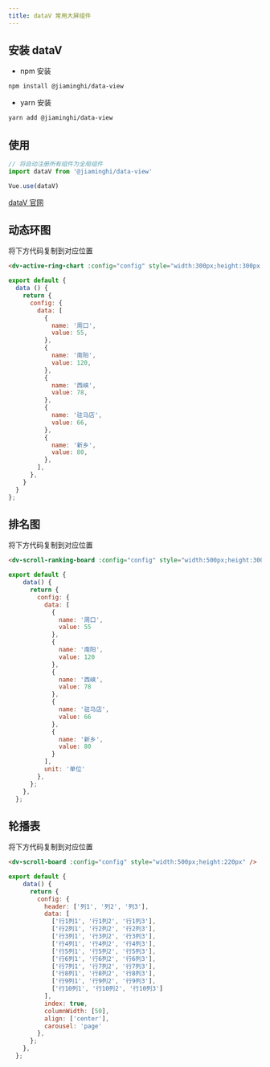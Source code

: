 ```yaml
---
title: dataV 常用大屏组件
---
```


<!-- ## 边框

<dv-border-1/>

将下方代码复制到对应位置

```html
<dv-border-box-1>dv-border-box-1</dv-border-box-1>
```

<dv-border-8/>

将下方代码复制到对应位置

```html
<dv-border-box-8>dv-border-box-8</dv-border-box-8>
``` -->

## 安装 dataV

- npm 安装

```sh
npm install @jiaminghi/data-view
```

- yarn 安装

```sh
yarn add @jiaminghi/data-view
```

## 使用

```js
// 将自动注册所有组件为全局组件
import dataV from '@jiaminghi/data-view'

Vue.use(dataV)
```

[dataV 官网](http://datav.jiaminghi.com/)

## 动态环图

<dv-active-ring/>

将下方代码复制到对应位置

```html
<dv-active-ring-chart :config="config" style="width:300px;height:300px;" />
```

```js
export default {
  data () {
    return {
      config: {
        data: [
          {
            name: '周口',
            value: 55,
          },
          {
            name: '南阳',
            value: 120,
          },
          {
            name: '西峡',
            value: 78,
          },
          {
            name: '驻马店',
            value: 66,
          },
          {
            name: '新乡',
            value: 80,
          },
        ],
      },
    }
  }
};
```

## 排名图

<ranking-table/>

将下方代码复制到对应位置

```html
<dv-scroll-ranking-board :config="config" style="width:500px;height:300px" />
```

```js
export default {
    data() {
      return {
        config: {
          data: [
            {
              name: '周口',
              value: 55
            },
            {
              name: '南阳',
              value: 120
            },
            {
              name: '西峡',
              value: 78
            },
            {
              name: '驻马店',
              value: 66
            },
            {
              name: '新乡',
              value: 80
            }
          ],
          unit: '单位'
        },
      };
    },
  };
```

## 轮播表

<scroll-table/>

将下方代码复制到对应位置

```html
<dv-scroll-board :config="config" style="width:500px;height:220px" />
```

```js
export default {
    data() {
      return {
        config: {
          header: ['列1', '列2', '列3'],
          data: [
            ['行1列1', '行1列2', '行1列3'],
            ['行2列1', '行2列2', '行2列3'],
            ['行3列1', '行3列2', '行3列3'],
            ['行4列1', '行4列2', '行4列3'],
            ['行5列1', '行5列2', '行5列3'],
            ['行6列1', '行6列2', '行6列3'],
            ['行7列1', '行7列2', '行7列3'],
            ['行8列1', '行8列2', '行8列3'],
            ['行9列1', '行9列2', '行9列3'],
            ['行10列1', '行10列2', '行10列3']
          ],
          index: true,
          columnWidth: [50],
          align: ['center'],
          carousel: 'page'
        },
      };
    },
  };
```
